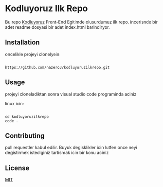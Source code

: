 # **Kodluyoruz Ilk Repo**

Bu repo [Kodluyoruz](https://www.kodluyoruz.org/) Front-End Egitimde olusurdumuz ilk repo. incerisnde bir adet readme dosyasi bir adet index.html barindiryor.

## Installation

oncelikle projeyi clonelyein

````

https://github.com/nazero3/kodluyoruzilkrepo.git

````



## Usage

projeyi cloneladiktan sonra visual studio code programinda aciniz

linux icin:

```

cd kodluyoruzilkrepo
code .

```



## Contributing

pull requestler kabul edilir. Buyuk degisklikler icin lutfen once neyi degistirmek istediginiz tartismak icin bir konu aciniz 

## License

[MIT](https://github.com/git/git-scm.com/blob/main/MIT-LICENSE.txt)



